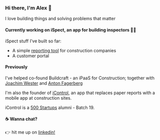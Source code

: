### Hi there, I'm Alex 👋

I love building things and solving problems that matter

#### Currently working on iSpect, an app for building inspectors 👷‍♂️ 

iSpect stuff I've built so far:
- A simple [reporting tool](https://aterrapportering.stage.ispectapp.se/?token=ZGFtaWFuX2N6dWJhX2ptX3NlX19pcmVwb3J0bGl0ZV90b2tlbg%3D%3D&p=project_1519207592_dbdd0937-5d39-4896-9643-679536ebb2d6&f=) for construction companies
- A customer portal 

#### Previously

I've helped co-found Buildcraft - an iPaaS for Construction; together with [Joachim Wester](https://github.com/Starcounter-Jack) and [Anton Fagerberg](https://www.linkedin.com/in/aejfager/)

I'm also the founder of [iControl](https://icontrolapp.se/en), an app that replaces paper reports with a mobile app at construction sites.

iControl is a [500 Startups](https://500.co/) alumni - Batch 19.


#### ☕️ Wanna chat?
👉  hit me up on [linkedin!](https://www.linkedin.com/in/alexanderselling/)


